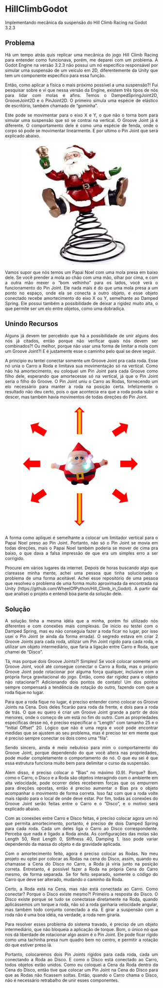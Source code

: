 # HillClimbGodot
Implementando mecânica da suspensão do Hill Climb Racing na Godot 3.2.3

## Problema
<p align="justify">
	Há um tempo atrás quis replicar uma mecânica do jogo Hill Climb Racing para entender como funcionava, porém, me deparei com um problema. 
	A Godot Engine na versão 3.2.3 não possui um nó especifico responsável por simular uma suspensão de um veículo em 2D, diferentemente da 
	Unity que tem um componente especifico para essa função. 
</p>
<p align="justify">
	Então, como aplicar a física o mais próximo possível a uma suspensão?! Fui pesquisar sobre e vi que nessa versão da Engine, existem três 
	tipos de nós para lidar com molas e afins. Temos o DampedSpringJoint2D, GrooveJoint2D e o PinJoint2D. O primeiro simula uma espécie de 
	elástico de escritório, também chamado de “gominha”. 
</p>
<p align="justify">
	Este pode se movimentar para o eixo X e Y, o que não o torna bom para simular uma suspensão que só se contrai na vertical. O Groove Joint 
	já é diferente. O comportamento dele é como uma espécie de fenda, onde o corpo só pode se movimentar linearmente. E por ultimo o Pin Joint 
	que será explicado abaixo.
</p>

<p align="center">
	<img src="https://github.com/rlcarneiro97/HillClimbGodot/blob/main/readme/2193454_1.jpg" width="400">
</p>

<p align="justify">
	Vamos supor que nós temos um Papai Noel com uma mola presa em baixo dele. Se você prender a mola ao chão com uma mão, olhar por cima, e 
	com a outra mão mexer o “bom velhinho” para os lados, você verá o funcionamento do Pin Joint. Ele nada mais é do que uma mola presa a um 
	ponto no espaço, onde ela se conecta a outro objeto, e esse objeto conectado recebe amortecimento do eixo X ou Y, semelhante ao Damped Spring. 
	Ele possui também a possibilidade de deixar a rigidez muito alta, o que permite ser um elo entre objetos, como uma dobradiça.
</p>

## Unindo Recursos
<p align="justify">
	Alguns já devem ter percebido que há a possibilidade de unir alguns dos nós já citados, então porque não verificar quais nós devem 
	ser combinados?! Ou melhor, porque não usar uma forma de limitar a mola com um Groove Joint?! E é justamente esse o caminho pelo 
	qual se deve seguir.
</p>
<p align="justify">
	A principio eu tentei conectar somente um Groove Joint pra cada roda. Esse nó unia o Carro a Roda e limitava sua movimentação só na 
	vertical. Como não há amortecimento, eu coloquei um Pin Joint para cada Groove como filho dele, esperando que amortecesse só na 
	vertical, já que o Pin Joint seria o filho do Groove. O Pin Joint uniu o Carro as Rodas, fornecendo um elo necessário para manter 
	a roda na posição certa. Infelizmente o resultado não deu certo, pois o que acontecia era que a roda podia subir e descer, mas 
	também havia movimentos de todas direções do Pin Joint. 
</p>

<p align="center">
	<img src="https://github.com/rlcarneiro97/HillClimbGodot/blob/main/readme/papai%20noel2.png" width="400">
</p>

<p align="justify">
	A forma como apliquei é semelhante a colocar um limitador vertical para o Papai Noel preso ao Pin Joint. Portanto, não só o Pin Joint 
	se movia em todas direções, mais o Papai Noel também poderia se mover de cima pra baixo, o que dava a falsa impressão de que era um 
	simples erro a ser corrigido.
</p>
<p align="justify">
	Procurei em vários lugares da internet. Depois de horas buscando algo que clareasse minha mente, achei uma pessoa que tinha solucionado 
	o problema de uma forma aceitável. Achei esse repositório de uma pessoa que resolveu o problema de uma forma muito aproximada da 
	encontrada na Unity (https://github.com/WheelOfPython/Hill_Climb_in_Godot). A partir daí que analisei o projeto e entendi boa parte 
	da solução dele.
</p>

## Solução
<p align="justify">
	A solução tinha a mesma idéia que a minha, porém foi utilizado nós diferentes e com conexões mais complexas. De inicio eu testei com o 
	Damped Spring, mas eu não conseguia fazer a roda ficar no lugar, por isso usei o Pin Joint (e ainda da forma errada). 
	O segredo estava em criar 2 Groove Joints para cada roda, utilizar um Pin Joint rígido para cada roda, e utilizar um objeto intermediário, 
	que faria a ligação entre Carro e Roda, que chamei de “Disco”. 
</p>
<p align="justify">
	Tá, mas porque dois Groove Joints?! Simples! Se você colocar somente um Groove Joint, você até consegue conectar o Carro a Roda, mas o 
	próprio Groove Joint pode rotacionar por alguma força qualquer, inclusive com a própria força gravitacional do jogo. Então, como dar 
	rigidez para o objeto não rotacionar?! Adicionando dois pontos de contato! Um dos pontos sempre compensará a tendência de rotação do 
	outro, fazendo com que a roda fique no lugar. 
</p>
<p align="justify">
	Para que a roda fique no lugar, é preciso entender como colocar os Groove Joints na Cena. Dois deles ficarão para roda da frente, e 
	dois para a roda de trás. O que eu quero é criar um Groove Joint grande a partir de dois menores, onde o começo de um está no fim do 
	outro. Com as propriedades especificas desse nó, é preciso especificar o “Length” com tamanho 25 e o “Initial Offset” 20. Lógico que 
	não é uma regra e você pode encontrar medidas que se ajustem ao seu problema, mas é preciso ter em mente que é preciso sempre conectar 
	os dois como uma “fila”.
</p>
<p align="justify">
	Sendo sincero, ainda é meio nebuloso para mim o comportamento do Groove Joint, porque dependendo do que você altera nas propriedades, 
	pode mudar completamente o comportamento do nó. O que eu sei é que essa estrutura funciona muito bem para delimitar o curso da suspensão. 
</p>
<p align="justify">
	Alem disso, é preciso colocar o “Bias” no máximo (0.9). Porque? Bom, como o Carro, o Disco e a Roda são objetos interagindo com o 
	ambiente em alta velocidade, pode ocorrer deles receberem forças que os empurrem para direções opostas, então é preciso aumentar 
	o Bias pra o objeto acompanhar o movimento de forma correta. Isso faz com que a roda volte mais rápido para o local de onde deve estar. 
	Por fim, todas as conexões do Groove Joint serão feitas entre o Carro e o “Disco”, e o motivo será explicado abaixo.
</p>
<p align="justify">
	Com as conexões entre Carro e Disco feitas, é preciso colocar agora um nó que permita amortecimento, portanto, é preciso de dois 
	Damped Spring para cada roda. Cada um deles liga o Carro ao Disco correspondente. Perceba que nada é ligado a Roda ainda. As 
	configurações das molas são Length 50, Rest Length 0, Stiffness 40, Damping 1. Isso pode variar dependendo da massa do objeto e 
	da gravidade aplicada.
</p>
<p align="justify">
	Com o amortecimento feito, agora é preciso colocar as Rodas. No meu projeto eu optei por colocar as Rodas na cena do Disco, assim, 
	quando eu chamasse a Cena do Disco no Carro, a Roda já viria junto na posição correta. Entretanto, é possível fazer a Roda na 
	própria Cena do Carro mesmo, de forma separada. Se for feito separado, somente o código do Carro que deve ser alterado, mudando o 
	caminho da Roda.
</p>
<p align="justify">
	Certo, a Roda está na Cena, mas não está conectada ao Carro. Como conectar? Porque o Disco existe mesmo?! Primeiro a resposta do Disco. 
	O Disco existe porque se tudo se conectasse diretamente na Roda, quando aplicássemos um torque a roda, não só a roda ganharia velocidade 
	angular, mas também todo conjunto conectado a ela. E girar a suspensão com a roda não é uma boa idéia, na verdade, a roda nem giraria. 
</p>
<p align="justify">	
	Para resolver esses problema do sistema travado, é preciso de um objeto intermediário, que não bloqueia a aplicação de torque.
	Bom, o único nó que nos dá liberdade de rotacionar algo assim é o Pin Joint. Ele pode ficar rígido como uma tachinha presa num quadro 
	bem no centro, e permitir a rotação do que estiver preso lá. 
</p>
<p align="justify">
	Portanto, colocaremos dois Pin Joints rígidos para cada roda, cada um conectando a Roda ao Disco. E como o Disco está conectado ao Carro, 
	todos objetos estão unidos. Como eu coloquei a Cena da Roda dentro da Cena do Disco, então tive que colocar um Pin Joint na Cena do Disco 
	para que as Rodas não ficassem soltas. Então, quando o Carro chama o Disco, não é necessário retrabalho de unir esses componentes.
</p>